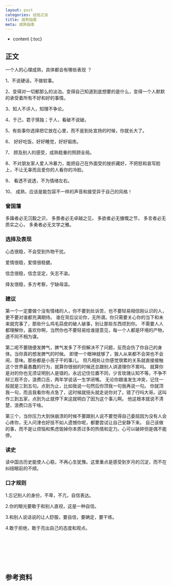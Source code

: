 ```yaml
---
layout: post
categories: 经验之谈
title: 成熟指南
meta: 成熟指南
---
```

* content
{:toc}

## 正文

一个人的心理成熟，具体都会有哪些表现 ？

1、不说硬话，不做软事。

2、变得对一切都那么的淡泊。变得自己知道到底想要的是什么，变得一个人默默的承受着所有不好和好的事情。

3、知人不评人，知理不争论。

4、于己，君子慎独；于人，看破不说破。

5、有些事你选择把它放在心里，而不是到处宣扬的时候，你就长大了。

6、 好好吃饭，好好睡觉，好好锻炼。

7、 顾及别人的感受，成熟稳重的照顾全局。

8、不对朋友家人爱人冷暴力，能把自己在外面受的挫折藏好，不把怒和哀写脸上，不让无辜而且爱你的人看你的冷脸。

9、 看透不说透，不为情绪左右。

10、 成熟，应该是能包容不一样的声音和接受异于自己的风格！

### 曾国藩

多躁者必无沉毅之识，
多畏者必无卓越之见，
多欲者必无慷慨之节，
多言者必无质实之心，
多勇者必无文学之雅。

### 选择及表现

心态很稳，不会受到外物干扰。

爱情很稳，爱情很稳健。

信念很稳，信念坚定，矢志不渝。

择友很稳，多方考察，宁缺毋滥。

### 建议

第一个一定要做个没有情绪的人，你不要到处诉苦，也不要轻易相信刚认识的人，更不要对谁都充满期待。
谁在背后议论你，无所谓。你只需要关心你的当下和未来就完事了，那些什么鸡毛蒜皮的破人破事，别让那些东西烦到你。
不需要人人都理解你，喜欢你啊，当然你也不要轻易给谁提意见，每一个人都是环境的产物，道不同不相为谋。

第二呢不要随便发脾气，脾气发多了不但解决不了问题，反而会伤了你自己的身体。当你真的想发脾气的时候。
即使一个眼神就够了，狠人从来都不会哭也不会闹，意味。那些都是小孩子干的事儿。
但凡相处让你感觉很累的关系就直接接触这个世界最愚蠢的行为，就算你很弱的时候还总跟别人讲道理你不累吗。
就算你是对的你也无须证明别人是错的。永远记住位置不同，少言玫瑰认知不等。不争不辩三观不合，浪费口舌，两年学说话一生学闭嘴。
无论你跟谁发生冲突，记住一般就是三到五句。点到为止，比如我说一句然后你顶我一句我再说一句。
你就顶我一句，而且我看你有点急了，这时候就扭头就走说你对了。错了行吗大哥。这叫作三到五家，点到为止就停下来这就明白了因为这个事儿啊。
他这根本就说不清楚，浪费口舌干啥。

第三个，当你压力大到快崩溃的时候不要跟别人说不要觉得自己委屈因为没有人会心疼你，无人问津也好技不如人遗憾你呢，都要尝试让自己安静下来。
自己该做的事，而不是让烦恼和焦虑毁掉你本质过多的热情和定力。心可以破碎但是偶不能停。

### 读史

读中国古历史能使人心稳，不再心生犹豫。这里重点是感受到岁月的沉淀，而不在纠结眼前的不顺。

### 口才规则

1.忘记别人的身份，不卑，不亢，自信表达。

2.你的眼光要敢于和别人直视，这是一种自信。

3.和别人说话说的让人舒服，要自信，要确定，要干练。

4.敢于拒绝，敢于亮出自己的态度和观点。

<br/><br/><br/><br/><br/>
## 参考资料





